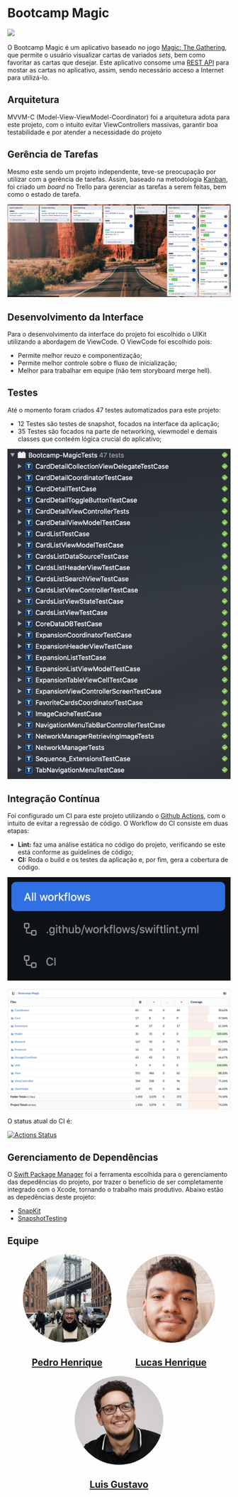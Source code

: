 # Bootcamp Magic

![](./images/app.gif)

O Bootcamp Magic é um aplicativo baseado no jogo [Magic: The Gathering](https://magic.wizards.com/), que permite o usuário visualizar cartas de variados *sets*, bem como favoritar as cartas que desejar. Este aplicativo consome uma [REST API](https://docs.magicthegathering.io/#documentationgetting_started) para mostar as cartas no aplicativo, assim, sendo necessário acceso a Internet para utilizá-lo.

## Arquitetura

MVVM-C (Model-View-ViewModel-Coordinator) foi a arquitetura adota para este projeto, com o intuito evitar ViewControllers massivas, garantir boa testabilidade e por atender a necessidade do projeto

## Gerência de Tarefas

Mesmo este sendo um projeto independente, teve-se preocupação por utilizar com a gerência de tarefas. Assim, baseado na metodologia [Kanban](https://www.atlassian.com/br/agile/kanban), foi criado um *board* no Trello para gerenciar as tarefas a serem feitas, bem como o estado de tarefa.

![image](./images/trello.png)

## Desenvolvimento da Interface

Para o desenvolvimento da interface do projeto foi escolhido o UIKit utilizando a abordagem de ViewCode. O ViewCode foi escolhido pois:

* Permite melhor reuzo e componentização;
* Permite melhor controle sobre o fluxo de inicialização;
* Melhor para trabalhar em equipe (não tem storyboard merge hell).

## Testes

Até o momento foram criados 47 testes automatizados para este projeto:

* 12 Testes são testes de snapshot, focados na interface da aplicação;
* 35 Testes são focados na parte de networking, viewmodel e demais classes que conteém lógica crucial do aplicativo;

![image](./images/testes.png)

## Integração Contínua

Foi configurado um CI para este projeto utilizando o [Github Actions](https://github.com/features/actions), com o intuito de evitar a regressão de código. O Workflow do CI consiste em duas etapas:

* **Lint:** faz uma análise estática no código do projeto, verificando se este está conforme as guidelines de código;
* **CI:** Roda o build e os testes da aplicação e, por fim, gera a cobertura de código.

![image](./images/workflow.png)

![image](./images/cobertura.png)

O status atual do CI é:

[![Actions Status](https://github.com/cs-pedro-silveira/Bootcamp-Magic/workflows/CI/badge.svg)](https://github.com/cs-pedro-silveira/Bootcamp-Magic/actions)

## Gerenciamento de Dependências

O [Swift Package Manager](https://github.com/apple/swift-package-manager) foi a ferramenta escolhida para o gerenciamento das depedências do projeto, por trazer o benefício de ser completamente integrado com o Xcode, tornando o trabalho mais produtivo. Abaixo estão as depedências deste projeto:

* [SnapKit](https://github.com/SnapKit/SnapKit)
* [SnapshotTesting](https://github.com/pointfreeco/swift-snapshot-testing)

## Equipe

<div style="display: flex; flex-direction: row; flex-wrap: wrap;justify-content: space-evenly; text-align: center;">
    <div>
        <img style="border-radius: 50%" src="./images/pedro.jpeg" alt="drawing" width="200"/>
        <h2><a href="https://github.com/cs-pedro-silveira">Pedro Henrique</a></h2>
    </div>
    <div>
        <img style="border-radius: 50%" src="./images/lucas.jpeg" alt="drawing" width="200"/>
        <h2><a href="https://github.com/cs-lucas-costa">Lucas Henrique</a></h2>
    </div>
    <div>
        <img style="border-radius: 50%" src="./images/luis.jpeg" alt="drawing" width="200"/>
        <h2><a href="https://github.com/cs-luis-avelino">Luis Gustavo</a></h2>
    </div>
</div>